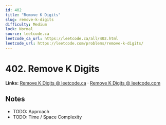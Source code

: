 ```yaml
--- 
id: 402
title: "Remove K Digits"
slug: remove-k-digits
difficulty: Medium
lock: Normal
source: leetcode.ca
leetcode_ca_url: https://leetcode.ca/all/402.html
leetcode_url: https://leetcode.com/problems/remove-k-digits/
---
```


# 402. Remove K Digits

**Links:** [Remove K Digits @ leetcode.ca](https://leetcode.ca/all/402.html) · [Remove K Digits @ leetcode.com](https://leetcode.com/problems/remove-k-digits/)

## Notes
- TODO: Approach
- TODO: Time / Space Complexity
